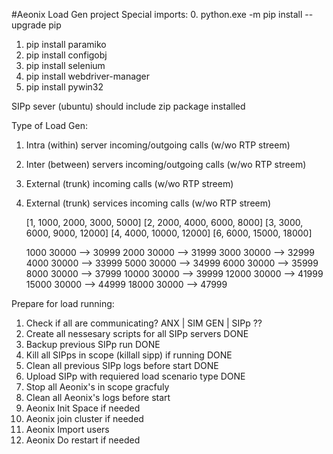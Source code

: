 #Aeonix Load Gen project
Special imports:
0. python.exe -m pip install --upgrade pip
1. pip install paramiko
2. pip install configobj
3. pip install selenium
4. pip install webdriver-manager
5. pip install pywin32

SIPp sever (ubuntu) should include zip package installed

Type of Load Gen:
1. Intra (within) server incoming/outgoing calls (w/wo RTP streem)
2. Inter (between) servers incoming/outgoing calls (w/wo RTP streem)
3. External (trunk) incoming calls (w/wo RTP streem)
4. External (trunk) services incoming calls (w/wo RTP streem)

	[1, 1000, 2000, 3000, 5000]
	[2, 2000, 4000, 6000, 8000]
	[3, 3000, 6000, 9000, 12000]
	[4, 4000, 10000, 12000]
	[6, 6000, 15000, 18000] 	
	
	1000	30000 --> 30999 
	2000	30000 --> 31999
	3000	30000 --> 32999
	4000	30000 --> 33999
	5000	30000 --> 34999
	6000	30000 --> 35999
	8000	30000 --> 37999
   10000	30000 --> 39999
   12000	30000 --> 41999
   15000	30000 --> 44999
   18000	30000 --> 47999

Prepare for load running:
1.  Check if all are communicating? ANX | SIM GEN | SIPp    ?? 
2.  Create all nessesary scripts for all SIPp servers       DONE	 
3.  Backup previous SIPp run                                DONE
4.  Kill all SIPps in scope (killall sipp) if running       DONE   
4.  Clean all previous SIPp logs before start               DONE
5.  Upload SIPp with requiered load scenario type           DONE
6.  Stop all Aeonix's in scope gracfuly
7.  Clean all Aeonix's logs before start
8.  Aeonix Init Space if needed
9.  Aeonix join cluster if needed
10. Aeonix Import users 
11. Aeonix Do restart if needed


